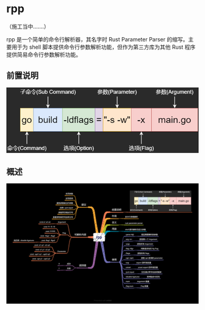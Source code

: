 # rpp

（施工当中.......）

rpp 是一个简单的命令行解析器，其名字时 Rust Parameter Parser 的缩写。主要用于为 shell 脚本提供命令行参数解析功能，但作为第三方库为其他 Rust 程序提供简易命令行参数解析功能。

## 前置说明

![命令行参数](doc/resource/parameter.png)

## 概述

![概述](doc/resource/rpp.png)
